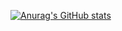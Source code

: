 [![Anurag's GitHub stats](https://github-readme-stats.vercel.app/api?username=aadamdemian&hide=stars,prs&show_icons=true&theme=dark)](https://github.com/anuraghazra/github-readme-stats)
